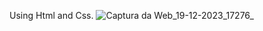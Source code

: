 Using Html and Css.
![Captura da Web_19-12-2023_17276_](https://github.com/ghimelcandido/codigododesafio01/assets/105327320/2c38d480-d86b-4761-afdb-0bf3bcba3907)
